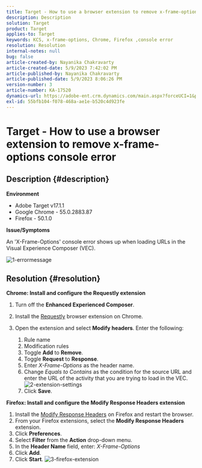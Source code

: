 ```yaml
---
title: Target - How to use a browser extension to remove x-frame-options console error
description: Description
solution: Target
product: Target
applies-to: Target
keywords: KCS, x-frame-options, Chrome, Firefox ,console error
resolution: Resolution
internal-notes: null
bug: false
article-created-by: Nayanika Chakravarty
article-created-date: 5/9/2023 7:42:02 PM
article-published-by: Nayanika Chakravarty
article-published-date: 5/9/2023 8:06:26 PM
version-number: 3
article-number: KA-17520
dynamics-url: https://adobe-ent.crm.dynamics.com/main.aspx?forceUCI=1&pagetype=entityrecord&etn=knowledgearticle&id=dde4a48e-a1ee-ed11-8849-6045bd006b4b
exl-id: 55bfb104-f078-468a-ae1e-b520c4d923fe
---
```

# Target - How to use a browser extension to remove x-frame-options console error

## Description {#description}


<b>Environment</b>

- Adobe Target v17.1.1
- Google Chrome - 55.0.2883.87
- Firefox - 50.1.0


<b>Issue/Symptoms</b>

An 'X-Frame-Options' console error shows up when loading URLs in the Visual Experience Composer (VEC).

![1-errormessage](https://helpx.adobe.com/content/dam/help/en/target/kb/how-to-use-a-browser-extension-to-remove-x-frame-options-console/jcr%3acontent/main-pars/image/1-errormessage.jpg "1-errormessage")


## Resolution {#resolution}


<b>Chrome: Install and configure the Requestly extension</b>

1. Turn off the <b>Enhanced Experienced Composer</b>.
2. Install the [Requestly](https://chrome.google.com/webstore/detail/requestly/mdnleldcmiljblolnjhpnblkcekpdkpa?hl=en) browser extension on Chrome.
3. Open the extension and select <b>Modify headers</b>. Enter the following:

    1. Rule name
    2. Modification rules
    3. Toggle <b>Add</b> to <b>Remove</b>.
    4. Toggle <b>Request</b> to <b>Response</b>.
    5. Enter *X-Frame-Options* as the header name.
    6. Change *Equals to Contains* as the condition for the source URL and enter the URL of the activity that you are trying to load in the VEC.
        ![2-extension-settings](https://helpx.adobe.com/content/dam/help/en/target/kb/how-to-use-a-browser-extension-to-remove-x-frame-options-console/jcr%3acontent/main-pars/procedure/proc_par/step_2/step_par/image/2-extension-settings.png "2-extension-settings")
    7. Click <b>Save</b>.


<b>Firefox: Install and configure the Modify Response Headers extension</b>

1. Install the [Modify Response Headers](https://addons.mozilla.org/en-US/firefox/addon/modheader-firefox/) on Firefox and restart the browser.
2. From your Firefox extensions, select the <b>Modify Response Headers</b> extension.
3. Click <b>Preferences</b>.
4. Select <b>Filter</b> from the <b>Action</b> drop-down menu.
5. In the <b>Header Name</b> field, enter: *X-Frame-Options*
6. Click <b>Add</b>.
7. Click <b>Start</b>.
    ![3-firefox-extension](https://helpx.adobe.com/content/dam/help/en/target/kb/how-to-use-a-browser-extension-to-remove-x-frame-options-console/jcr%3acontent/main-pars/procedure_1532616470/proc_par/step_1817832849/step_par/image/3-firefox-extension.png "3-firefox-extension")
